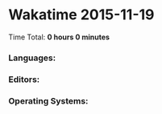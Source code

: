 # Wakatime 2015-11-19

Time Total: **0 hours 0 minutes**

### Languages:

### Editors:

### Operating Systems:

